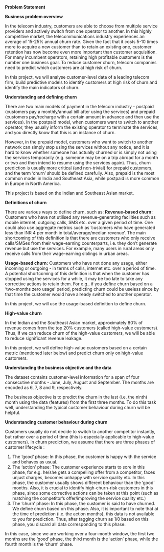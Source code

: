 **Problem Statement**

**Business problem overview** 

In the telecom industry, customers are able to choose from multiple service providers and actively switch from one operator to another. 
In this highly competitive market, the telecommunications industry experiences an average of 15-25% annual churn rate. 
Given the fact that it costs 5-10 times more to acquire a new customer than to retain an existing one, customer retention has now become even more important than customer acquisition.
For many incumbent operators, retaining high profitable customers is the number one business goal.
To reduce customer churn, telecom companies need to predict which customers are at high risk of churn.
 
In this project, we will analyse customer-level data of a leading telecom firm, build predictive models to identify customers at high risk of churn and identify the main indicators of churn.
 
**Understanding and defining churn**

There are two main models of payment in the telecom industry - postpaid (customers pay a monthly/annual bill after using the services) and 
prepaid (customers pay/recharge with a certain amount in advance and then use the services).
In the postpaid model, when customers want to switch to another operator, they usually inform the existing operator to terminate the services, and 
you directly know that this is an instance of churn.
 
However, in the prepaid model, customers who want to switch to another network can simply stop using the services without any notice, and it is hard to know 
whether someone has actually churned or is simply not using the services temporarily (e.g. someone may be on a trip abroad for a month or two and then 
intend to resume using the services again).
Thus, churn prediction is usually more critical (and non-trivial) for prepaid customers, and the term ‘churn’ should be defined carefully.
Also, prepaid is the most common model in India and Southeast Asia, while postpaid is more common in Europe in North America.
 
This project is based on the Indian and Southeast Asian market.
 
**Definitions of churn**

There are various ways to define churn, such as:
**Revenue-based churn:** Customers who have not utilised any revenue-generating facilities such as mobile internet, outgoing calls, SMS etc. over a given period of time. One could also use aggregate metrics such as ‘customers who have generated less than INR 4 per month in total/average/median revenue’.
The main shortcoming of this definition is that there are customers who only receive calls/SMSes from their wage-earning counterparts, i.e. they don’t generate revenue but use the services. For example, many users in rural areas only receive calls from their wage-earning siblings in urban areas.
 
**Usage-based churn:** Customers who have not done any usage, either incoming or outgoing - in terms of calls, internet etc. over a period of time.
A potential shortcoming of this definition is that when the customer has stopped using the services for a while, it may be too late to take any corrective actions to retain them. For e.g., if you define churn based on a ‘two-months zero usage’ period, predicting churn could be useless since by that time the customer would have already switched to another operator.
 
In this project, we will use the usage-based definition to define churn.
 
**High-value churn**

In the Indian and the Southeast Asian market, approximately 80% of revenue comes from the top 20% customers (called high-value customers). Thus, if we can reduce churn of the high-value customers, we will be able to reduce significant revenue leakage.
 
In this project, we will define high-value customers based on a certain metric (mentioned later below) and predict churn only on high-value customers.
 
**Understanding the business objective and the data**

The dataset contains customer-level information for a span of four consecutive months - June, July, August and September. The months are encoded as 6, 7, 8 and 9, respectively. 

The business objective is to predict the churn in the last (i.e. the ninth) month using the data (features) from the first three months. To do this task well, understanding the typical customer behaviour during churn will be helpful.
 
**Understanding customer behaviour during churn**

Customers usually do not decide to switch to another competitor instantly, but rather over a period of time (this is especially applicable to high-value customers). In churn prediction, we assume that there are three phases of customer lifecycle :
1. The ‘good’ phase: In this phase, the customer is happy with the service and behaves as usual.
2. The ‘action’ phase: The customer experience starts to sore in this phase, for e.g. he/she gets a compelling offer from a  competitor, faces unjust charges, becomes unhappy with service quality etc. In this phase, the customer usually shows different behaviour than the ‘good’ months. Also, it is crucial to identify high-churn-risk customers in this phase, since some corrective actions can be taken at this point (such as matching the competitor’s offer/improving the service quality etc.)
3. The ‘churn’ phase: In this phase, the customer is said to have churned. We define churn based on this phase. Also, it is important to note that at the time of prediction (i.e. the action months), this data is not available to you for prediction. Thus, after tagging churn as 1/0 based on this phase, you discard all data corresponding to this phase.
 
In this case, since we are working over a four-month window, the first two months are the ‘good’ phase, the third month is the ‘action’ phase, while the fourth month is the ‘churn’ phase.
